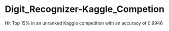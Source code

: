 # Digit_Recognizer-Kaggle_Competion
Hit Top 15% in an unranked Kaggle competition with an accuracy of 0.9946
